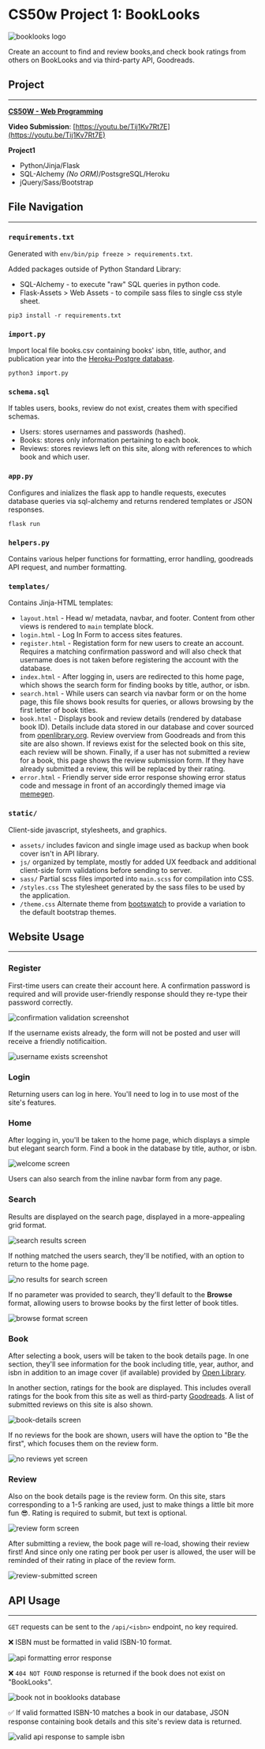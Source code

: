 # CS50w Project 1: BookLooks

![booklooks logo](.github/readme-entry.png)

Create an account to find and review books,and check book ratings from others on BookLooks and via third-party API, Goodreads.

## **Project**

---

**[CS50W - Web Programming](https://courses.edx.org/courses/course-v1:HarvardX+CS50W+Web/course/)**

**Video Submission**: [https://youtu.be/Tij1Kv7Rt7E](https://youtu.be/Tij1Kv7Rt7E)

**Project1**

- Python/Jinja/Flask
- SQL-Alchemy _(No ORM)_/PostsgreSQL/Heroku
- jQuery/Sass/Bootstrap

## **File Navigation**

---

### `requirements.txt`

Generated with `env/bin/pip freeze > requirements.txt`.

Added packages outside of Python Standard Library:

- SQL-Alchemy - to execute "raw" SQL queries in python code.
- Flask-Assets > Web Assets - to compile sass files to single css style sheet.

```
pip3 install -r requirements.txt
```

### `import.py`

Import local file books.csv containing books' isbn, title, author, and publication year into the [Heroku-Postgre database](heroku.com/postgres).

```
python3 import.py
```

### `schema.sql`

If tables users, books, review do not exist, creates them with specified schemas.

- Users: stores usernames and passwords (hashed).
- Books: stores only information pertaining to each book.
- Reviews: stores reviews left on this site, along with references to which book and which user.

### `app.py`

Configures and inializes the flask app to handle requests, executes database queries via sql-alchemy and returns rendered templates or JSON responses.

```
flask run
```

### `helpers.py`

Contains various helper functions for formatting, error handling, goodreads API request, and number formatting.

### `templates/`

Contains Jinja-HTML templates:

- `layout.html` - Head w/ metadata, navbar, and footer. Content from other views is rendered to `main` template block.
- `login.html` - Log In Form to access sites features.
- `register.html` - Registation form for new users to create an account. Requires a matching confirmation password and will also check that username does is not taken before registering the account with the database.
- `index.html` - After logging in, users are redirected to this home page, which shows the search form for finding books by title, author, or isbn.
- `search.html` - While users can search via navbar form or on the home page, this file shows book results for queries, or allows browsing by the first letter of book titles.
- `book.html` - Displays book and review details (rendered by database book ID). Details include data stored in our database and cover sourced from [openlibrary.org](https://openlibrary.org/). Review overview from Goodreads and from this site are also shown. If reviews exist for the selected book on this site, each review will be shown. Finally, if a user has not submitted a review for a book, this page shows the review submission form. If they have already submitted a review, this will be replaced by their rating.
- `error.html` - Friendly server side error response showing error status code and message in front of an accordingly themed image via [memegen](https://github.com/jacebrowning/memegen).

### `static/`

Client-side javascript, stylesheets, and graphics.

- `assets/` includes favicon and single image used as backup when book cover isn't in API library.
- `js/` organized by template, mostly for added UX feedback and additional client-side form validations before sending to server.
- `sass/` Partial scss files imported into `main.scss` for compilation into CSS.
- `/styles.css` The stylesheet generated by the sass files to be used by the application.
- `/theme.css` Alternate theme from [bootswatch](https://bootswatch.com/) to provide a variation to the default bootstrap themes.

## Website Usage

---

### **Register**

First-time users can create their account here. A confirmation password is required and will provide user-friendly response should they re-type their password correctly.

![confirmation validation screenshot](.github/confirmation-validation.jpg?raw=true)

If the username exists already, the form will not be posted and user will receive a friendly notificaition.

![username exists screenshot](.github/username-taken.jpg?raw=true)

### **Login**

Returning users can log in here. You'll need to log in to use most of the site's features.

### **Home**

After logging in, you'll be taken to the home page, which displays a simple but elegant search form. Find a book in the database by title, author, or isbn.

![welcome screen](.github/home-page.jpg?raw=true)

Users can also search from the inline navbar form from any page.

### **Search**

Results are displayed on the search page, displayed in a more-appealing grid format.

![search results screen](.github/search-results.jpg?raw=true)

If nothing matched the users search, they'll be notified, with an option to return to the home page.

![no results for search screen](.github/no-search-match.jpg?raw=true)

If no parameter was provided to search, they'll default to the **Browse** format, allowing users to browse books by the first letter of book titles.

![browse format screen](.github/browse.jpg?raw=true)

### Book

After selecting a book, users will be taken to the book details page. In one section, they'll see information for the book including title, year, author, and isbn in addition to an image cover (if available) provided by [Open Library](https://www.openlibrary.org/).

In another section, ratings for the book are displayed. This includes overall ratings for the book from this site as well as third-party [Goodreads](https://www.goodreads.com). A list of submitted reviews on this site is also shown.

![book-details screen](.github/book-details.jpg?raw=true)

If no reviews for the book are shown, users will have the option to "Be the first", which focuses them on the review form.

![no reviews yet screen](.github/no-reviews-yet.jpg?raw=true)

### Review

Also on the book details page is the review form. On this site, stars corresponding to a 1-5 ranking are used, just to make things a little bit more fun 😎. Rating is required to submit, but text is optional.

![review form screen](.github/review-form.jpg?raw=true)

After submitting a review, the book page will re-load, showing their review first! And since only one rating per book per user is allowed, the user will be reminded of their rating in place of the review form.

![review-submitted screen](.github/review-submitted.jpg?raw=true)

## **API Usage**

---

`GET` requests can be sent to the `/api/<isbn>` endpoint, no key required.

❌ ISBN must be formatted in valid ISBN-10 format.

![api formatting error response](.github/api-invalid-request.jpg?raw=true)

❌ `404 NOT FOUND` response is returned if the book does not exist on "BookLooks".

![book not in booklooks database](.github/no-isbn-match.jpg?raw=true)

✅ If valid formatted ISBN-10 matches a book in our database, JSON response containing book details and this site's review data is returned.

![valid api response to sample isbn](.github/api-response.jpg?raw=true)
